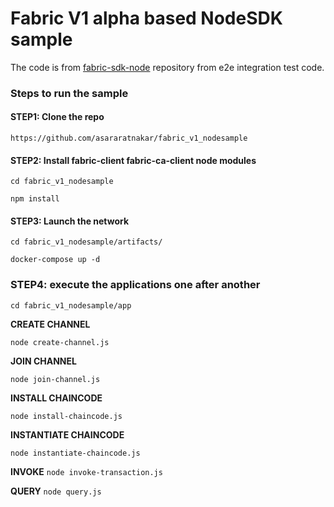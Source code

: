 # Fabric V1 alpha based NodeSDK sample 

The code is from [fabric-sdk-node](https://github.com/hyperledger/fabric-sdk-node.git) repository from e2e integration test code.

### Steps to run the sample

#### STEP1: Clone the repo

```
https://github.com/asararatnakar/fabric_v1_nodesample
```

#### STEP2: Install fabric-client fabric-ca-client node modules

```
cd fabric_v1_nodesample

npm install
```

#### STEP3: Launch the network

```
cd fabric_v1_nodesample/artifacts/

docker-compose up -d
```

### STEP4: execute the applications one after another

```
cd fabric_v1_nodesample/app
```

**CREATE CHANNEL**

`node create-channel.js`

**JOIN CHANNEL**

`node join-channel.js`

**INSTALL CHAINCODE**

`node install-chaincode.js`

**INSTANTIATE CHAINCODE**

`node instantiate-chaincode.js`

**INVOKE**
`node invoke-transaction.js`

**QUERY**
`node query.js`
